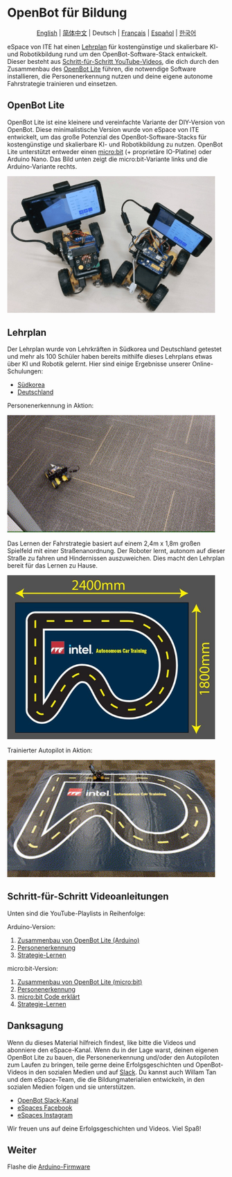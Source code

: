 # OpenBot für Bildung

<p align="center">
  <a href="README.md">English</a> |
  <a href="README.zh-CN.md">简体中文</a> |
  <span>Deutsch</span> |
  <a href="README.fr-FR.md">Français</a> |
  <a href="README.es-ES.md">Español</a> |
  <a href="README.ko-KR.md">한국어</a>
</p>

eSpace von ITE hat einen [Lehrplan](#curriculum) für kostengünstige und skalierbare KI- und Robotikbildung rund um den OpenBot-Software-Stack entwickelt. Dieser besteht aus [Schritt-für-Schritt YouTube-Videos](#step-by-step-video-guides), die dich durch den Zusammenbau des [OpenBot Lite](#openbot-lite-arduino) führen, die notwendige Software installieren, die Personenerkennung nutzen und deine eigene autonome Fahrstrategie trainieren und einsetzen.

## OpenBot Lite

OpenBot Lite ist eine kleinere und vereinfachte Variante der DIY-Version von OpenBot. Diese minimalistische Version wurde von eSpace von ITE entwickelt, um das große Potenzial des OpenBot-Software-Stacks für kostengünstige und skalierbare KI- und Robotikbildung zu nutzen. OpenBot Lite unterstützt entweder einen [micro:bit](https://microbit.org/) (+ proprietäre IO-Platine) oder Arduino Nano. Das Bild unten zeigt die micro:bit-Variante links und die Arduino-Variante rechts.

<p float="left">
  <img src="../../docs/images/openbot_lite.jpg" width="480px" />
</p>

## Lehrplan

Der Lehrplan wurde von Lehrkräften in Südkorea und Deutschland getestet und mehr als 100 Schüler haben bereits mithilfe dieses Lehrplans etwas über KI und Robotik gelernt. Hier sind einige Ergebnisse unserer Online-Schulungen:

* [Südkorea](https://fb.watch/bDK2Vjgm3g/)
* [Deutschland](https://www.facebook.com/EspaceCW/posts/5087394677946975)

Personenerkennung in Aktion:

<p float="left">
  <img src="../../docs/images/objectnav_320.gif" width="480px" />
</p>

Das Lernen der Fahrstrategie basiert auf einem 2,4m x 1,8m großen Spielfeld mit einer Straßenanordnung. Der Roboter lernt, autonom auf dieser Straße zu fahren und Hindernissen auszuweichen. Dies macht den Lehrplan bereit für das Lernen zu Hause.

<p float="left">
  <img src="../../docs/images/playfield.jpg" width="480px" />
</p>

Trainierter Autopilot in Aktion:

<p float="left">
  <img src="../../docs/images/autopilot_320.gif" width="480px" />
</p>

## Schritt-für-Schritt Videoanleitungen

Unten sind die YouTube-Playlists in Reihenfolge:

Arduino-Version:
1. [Zusammenbau von OpenBot Lite (Arduino)](https://youtube.com/playlist?list=PLNKFHX5MRn52za5VeteCmvLNcL1Kowtw2)
2. [Personenerkennung](https://youtube.com/playlist?list=PLNKFHX5MRn501oWvPbKzP1zkcqhLU5TOh)
3. [Strategie-Lernen](https://youtube.com/playlist?list=PLNKFHX5MRn5233AyCWhcn71JdB9qIEa-E)

micro:bit-Version:
1. [Zusammenbau von OpenBot Lite (micro:bit)](https://youtube.com/playlist?list=PLNKFHX5MRn51xVKHo2VCY-KbOFQrkOm2R)
2. [Personenerkennung](https://youtube.com/playlist?list=PLNKFHX5MRn51crWis1lwFJXj69DN9evG1)
3. [micro:bit Code erklärt](https://youtube.com/playlist?list=PLNKFHX5MRn51DfspxVo16BkfXz8y9uR7N)
4. [Strategie-Lernen](https://youtube.com/playlist?list=PLNKFHX5MRn5233AyCWhcn71JdB9qIEa-E)

## Danksagung

Wenn du dieses Material hilfreich findest, like bitte die Videos und abonniere den eSpace-Kanal. Wenn du in der Lage warst, deinen eigenen OpenBot Lite zu bauen, die Personenerkennung und/oder den Autopiloten zum Laufen zu bringen, teile gerne deine Erfolgsgeschichten und OpenBot-Videos in den sozialen Medien und auf [Slack](https://join.slack.com/t/openbot-community/shared_invite/zt-jl8ygxqt-WNRNi9yzh7Lu60qui6Nh6w). Du kannst auch Willam Tan und dem eSpace-Team, die die Bildungmaterialien entwickeln, in den sozialen Medien folgen und sie unterstützen.

* [OpenBot Slack-Kanal](https://join.slack.com/t/openbot-community/shared_invite/zt-jl8ygxqt-WNRNi9yzh7Lu60qui6Nh6w)
* [eSpaces Facebook](https://www.facebook.com/EspaceCW)
* [eSpaces Instagram](https://www.instagram.com/EspaceCW/)

Wir freuen uns auf deine Erfolgsgeschichten und Videos. Viel Spaß!

## Weiter

Flashe die [Arduino-Firmware](../../firmware/README.md)
